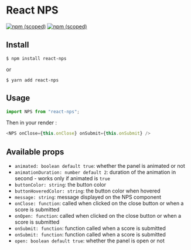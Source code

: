 # React NPS

[![npm (scoped)](https://img.shields.io/npm/v/react-nps.svg)](https://www.npmjs.com/package/react-nps)
[![npm (scoped)](https://img.shields.io/npm/l/react-nps.svg)](https://github.com/ghamaide/react-nps/blob/master/LICENSE)

## Install

```
$ npm install react-nps
```

or

```
$ yarn add react-nps
```

## Usage

```js
import NPS from "react-nps";
```

Then in your render :

```js
<NPS onClose={this.onClose} onSubmit={this.onSubmit} />
```

## Available props

- `animated: boolean default true`: whether the panel is animated or not
- `animationDuration: number default 2`: duration of the animation in second - works only if animated is `true`
- `buttonColor: string`: the button color
- `buttonHoveredColor: string`: the button color when hovered
- `message: string`: message displayed on the NPS component
- `onClose: function`: called when clicked on the close button or when a score is submitted
- `onOpen: function`: called when clicked on the close button or when a score is submitted
- `onSubmit: function`: function called when a score is submitted
- `onSubmit: function`: function called when a score is submitted
- `open: boolean default true`: whether the panel is open or not
